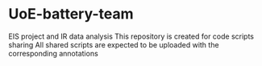 # UoE-battery-team
EIS project and IR data analysis
This repository is created for code scripts sharing
All shared scripts are expected to be uploaded with the corresponding annotations  
